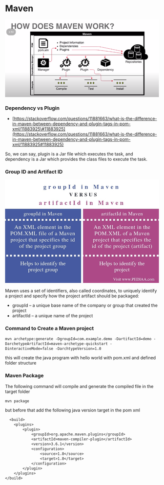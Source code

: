 # Maven

![](.gitbook/assets/image%20%2813%29.png)

### Dependency vs Plugin 

* [https://stackoverflow.com/questions/11881663/what-is-the-difference-in-maven-between-dependency-and-plugin-tags-in-pom-xml/11883925\#11883925](https://stackoverflow.com/questions/11881663/what-is-the-difference-in-maven-between-dependency-and-plugin-tags-in-pom-xml/11883925#11883925)

So, we can say, plugin is a Jar file which executes the task, and dependency is a Jar which provides the class files to execute the task.

### Group ID and Artifact ID 

![](.gitbook/assets/image%20%2814%29.png)

Maven uses a set of identifiers, also called coordinates, to uniquely identify a project and specify how the project artifact should be packaged:

* groupId – a unique base name of the company or group that created the project
* artifactId – a unique name of the project

### Command to Create a Maven project 

```text
mvn archetype:generate -DgroupId=com.example.demo -DartifactId=demo -DarchetypeArtifactId=maven-archetype-quickstart -DinteractiveMode=false -DarchtypeVersion=1.0
```

this will create the java program with hello world with pom.xml and defined folder structure  

### Maven Package

The following command will compile and generate the compiled file in the target folder 

```text
mvn package 
```

but before that add the following java version target in the pom xml 

```text
  <build>
    <plugins>
        <plugin>
            <groupId>org.apache.maven.plugins</groupId>
            <artifactId>maven-compiler-plugin</artifactId>
            <version>3.6.1</version>
            <configuration>
                <source>1.8</source>
                <target>1.8</target>
            </configuration>
        </plugin>
    </plugins>
</build>
```

